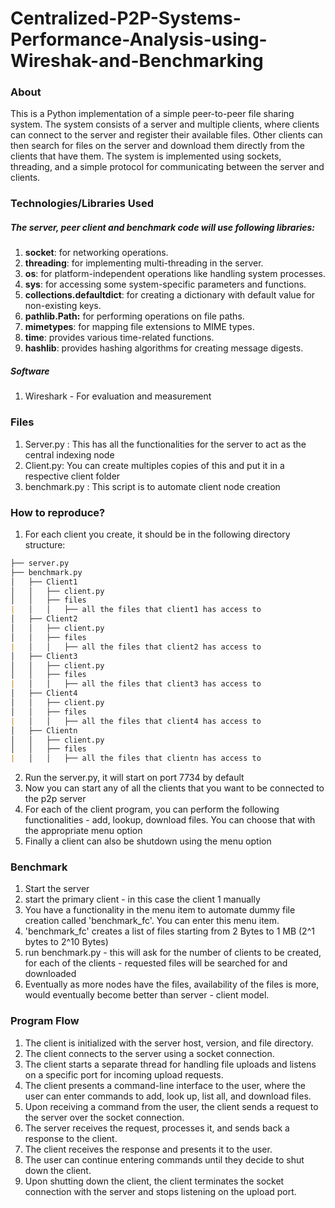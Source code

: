 # Centralized-P2P-Systems-Performance-Analysis-using-Wireshak-and-Benchmarking
### About
This is a Python implementation of a simple peer-to-peer file sharing system. The system consists of a server and multiple clients, where clients can connect to the server and register their available files. Other clients can then search for files on the server and download them directly from the clients that have them. The system is implemented using sockets, threading, and a simple protocol for communicating between the server and clients.

### Technologies/Libraries Used

##### The server, peer client and benchmark code will use following libraries:
1. **socket**: for networking operations.
2. **threading**: for implementing multi-threading in the server.
3. **os**: for platform-independent operations like handling system processes.
4. **sys**: for accessing some system-specific parameters and functions.
5. **collections.defaultdict**: for creating a dictionary with default value for non-existing keys.
6. **pathlib.Path:** for performing operations on file paths.
7. **mimetypes**: for mapping file extensions to MIME types.
8. **time**: provides various time-related functions.
9. **hashlib**: provides hashing algorithms for creating message digests.
#####  Software
1. Wireshark - For evaluation and measurement

### Files

 1. Server.py : This has all the functionalities for the server to act as the central indexing node
 2. Client.py: You can create multiples copies of this and put it in a respective client folder
 3. benchmark.py : This script is to automate client node creation


###  How to reproduce?
1. For each client you create, it should be in the following directory structure: 
```markdown
├── server.py
├── benchmark.py
│   ├── Client1
│   │   ├── client.py
│   │   ├── files
|	│   │   ├── all the files that client1 has access to
│   ├── Client2
│   │   ├── client.py
│   │   ├── files
|	│   │   ├── all the files that client2 has access to
│   ├── Client3
│   │   ├── client.py
│   │   ├── files
|	│   │   ├── all the files that client3 has access to
│   ├── Client4
│   │   ├── client.py
│   │   ├── files
|	│   │   ├── all the files that client4 has access to
│   ├── Clientn
│   │   ├── client.py
│   │   ├── files
|	│   │   ├── all the files that clientn has access to
```
2. Run the server.py, it will start on port 7734 by default
3. Now you can start any of all the clients that you want to be connected to the p2p server
4. For each of the client program, you can perform the following functionalities - add, lookup, download files. You can choose that with the appropriate menu option
5. Finally a client can also be shutdown using the menu option


###  Benchmark
1. Start the server
2. start the primary client - in this case the client 1 manually
3. You have a functionality in the menu item to automate dummy file creation called 'benchmark_fc'. You can enter this menu item. 
4. 'benchmark_fc' creates a list of files starting from 2 Bytes to 1 MB (2^1 bytes  to 2^10 Bytes) 
5. run benchmark.py - this will ask for the number of clients to be created, for each of the clients - requested files will be searched for and downloaded
6. Eventually as more nodes have the files, availability of the files is more, would eventually become better than server - client model.

###  Program Flow
1.  The client is initialized with the server host, version, and file directory.
2.  The client connects to the server using a socket connection.
3.  The client starts a separate thread for handling file uploads and listens on a specific port for incoming upload requests.
4.  The client presents a command-line interface to the user, where the user can enter commands to add, look up, list all, and download files.
5.  Upon receiving a command from the user, the client sends a request to the server over the socket connection.
6.  The server receives the request, processes it, and sends back a response to the client.
7.  The client receives the response and presents it to the user.
8.  The user can continue entering commands until they decide to shut down the client.
9.  Upon shutting down the client, the client terminates the socket connection with the server and stops listening on the upload port.

